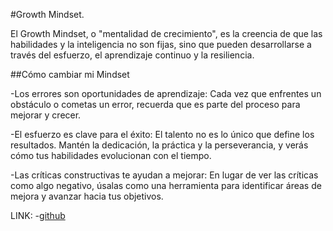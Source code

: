 #Growth Mindset.

El Growth Mindset, o "mentalidad de crecimiento", es la creencia de que las habilidades y la inteligencia no son fijas, sino que pueden desarrollarse a través del esfuerzo, el aprendizaje continuo y la resiliencia.

##Cómo cambiar mi Mindset

-Los errores son oportunidades de aprendizaje: Cada vez que enfrentes un obstáculo o cometas un error, recuerda que es parte del proceso para mejorar y crecer.

-El esfuerzo es clave para el éxito: El talento no es lo único que define los resultados. Mantén la dedicación, la práctica y la perseverancia, y verás cómo tus habilidades evolucionan con el tiempo.

-Las críticas constructivas te ayudan a mejorar: En lugar de ver las críticas como algo negativo, úsalas como una herramienta para identificar áreas de mejora y avanzar hacia tus objetivos.

LINK:
-[github](https://github.com/Ameri50/reading-notes-101n6/blob/main/README.md "Mi github notas")


